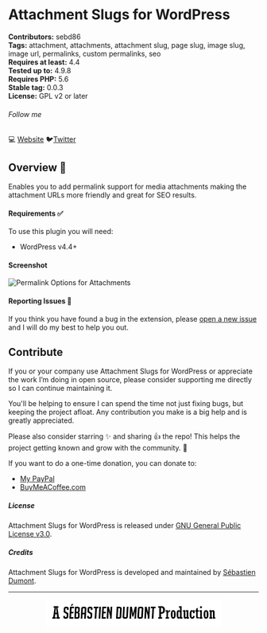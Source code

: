 # Attachment Slugs for WordPress

**Contributors:** sebd86  
**Tags:** attachment, attachments, attachment slug, page slug, image slug, image url, permalinks, custom permalinks, seo  
**Requires at least:** 4.4  
**Tested up to:** 4.9.8  
**Requires PHP:** 5.6  
**Stable tag:** 0.0.3  
**License:** GPL v2 or later  

###### Follow me
💻 [Website](https://sebastiendumont.com) 🐦[Twitter](https://twitter.com/sebd86)


## Overview 🔔

Enables you to add permalink support for media attachments making the attachment URLs more friendly and great for SEO results.


#### Requirements ✅

To use this plugin you will need:

* WordPress v4.4+


#### Screenshot
![Permalink Options for Attachments](https://raw.githubusercontent.com/seb86/Attachment-Slug/master/screenshot-1.png)


#### Reporting Issues 📝

If you think you have found a bug in the extension, please [open a new issue](https://github.com/seb86/Attachment-Slug/issues/new) and I will do my best to help you out.


## Contribute

If you or your company use Attachment Slugs for WordPress or appreciate the work I’m doing in open source, please consider supporting me directly so I can continue maintaining it.

You'll be helping to ensure I can spend the time not just fixing bugs, but keeping the project afloat. Any contribution you make is a big help and is greatly appreciated.

Please also consider starring ✨ and sharing 👍 the repo! This helps the project getting known and grow with the community. 🙏

If you want to do a one-time donation, you can donate to:
- [My PayPal](https://www.paypal.me/codebreaker)
- [BuyMeACoffee.com](https://www.buymeacoffee.com/sebastien)


##### License

Attachment Slugs for WordPress is released under [GNU General Public License v3.0](http://www.gnu.org/licenses/gpl-3.0.html).


##### Credits

Attachment Slugs for WordPress is developed and maintained by [Sébastien Dumont](https://sebastiendumont.com/about/).

---

<p align="center">
	<img src="https://raw.githubusercontent.com/seb86/my-open-source-readme-template/master/a-sebastien-dumont-production.png" width="353">
</p>

